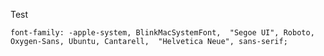 Test

`font-family: -apple-system, BlinkMacSystemFont,  "Segoe UI", Roboto, Oxygen-Sans, Ubuntu, Cantarell,  "Helvetica Neue", sans-serif;`